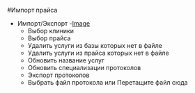 #Импорт прайса
- Импорт/Экспорт
 -[Image](AddPatient)
  - Выбор клиники
  - Выбор прайса
  - Удалить услуги из базы которых нет в файле 
  - Удалить услуги из прайса которых нет в файле
  - Обновить название услуг
  - Обновить специализации протоколов 
  - Экспорт протоколов
  - Выбрать файл протокола или Перетащите файл сюда



